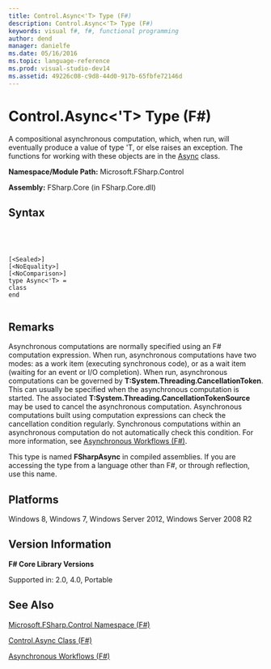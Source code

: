```yaml
---
title: Control.Async<'T> Type (F#)
description: Control.Async<'T> Type (F#)
keywords: visual f#, f#, functional programming
author: dend
manager: danielfe
ms.date: 05/16/2016
ms.topic: language-reference
ms.prod: visual-studio-dev14
ms.assetid: 49226c08-c9d8-44d0-917b-65fbfe72146d 
---
```


# Control.Async<'T> Type (F#)

A compositional asynchronous computation, which, when run, will eventually produce a value of type 'T, or else raises an exception. The functions for working with these objects are in the [Async](http://msdn.microsoft.com/en-us/library/03eb4d12-a01a-4565-a077-5e83f17cf6f7) class.

**Namespace/Module Path:** Microsoft.FSharp.Control

**Assembly:** FSharp.Core (in FSharp.Core.dll)


## Syntax



```




[<Sealed>]
[<NoEquality>]
[<NoComparison>]
type Async<'T> =
class
end


```





## Remarks
Asynchronous computations are normally specified using an F# computation expression. When run, asynchronous computations have two modes: as a work item (executing synchronous code), or as a wait item (waiting for an event or I/O completion). When run, asynchronous computations can be governed by **T:System.Threading.CancellationToken**. This can usually be specified when the asynchronous computation is started. The associated **T:System.Threading.CancellationTokenSource** may be used to cancel the asynchronous computation. Asynchronous computations built using computation expressions can check the cancellation condition regularly. Synchronous computations within an asynchronous computation do not automatically check this condition. For more information, see [Asynchronous Workflows &#40;F&#35;&#41;](Asynchronous-Workflows-%5BFSharp%5D.md).

This type is named **FSharpAsync** in compiled assemblies. If you are accessing the type from a language other than F#, or through reflection, use this name.


## Platforms
Windows 8, Windows 7, Windows Server 2012, Windows Server 2008 R2


## Version Information
**F# Core Library Versions**

Supported in: 2.0, 4.0, Portable




## See Also
[Microsoft.FSharp.Control Namespace &#40;F&#35;&#41;](Microsoft.FSharp.Control-Namespace-%5BFSharp%5D.md)

[Control.Async Class &#40;F&#35;&#41;](Control.Async-Class-%5BFSharp%5D.md)

[Asynchronous Workflows &#40;F&#35;&#41;](Asynchronous-Workflows-%5BFSharp%5D.md)

